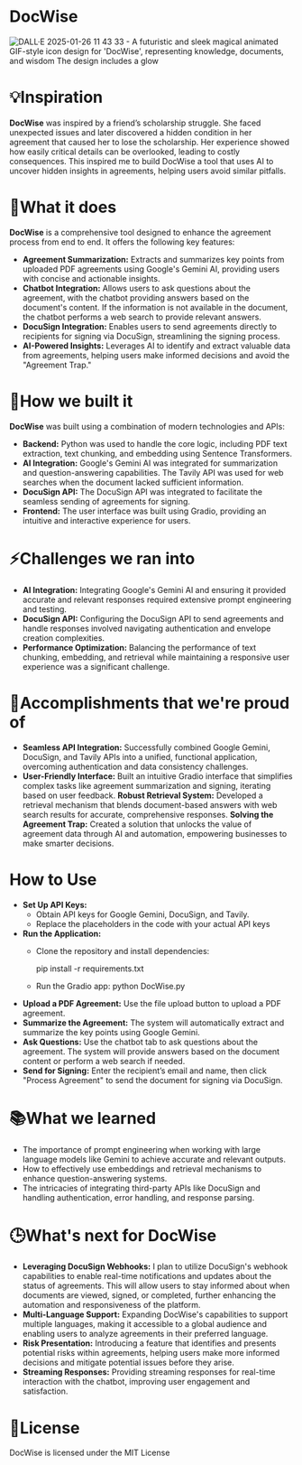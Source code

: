 # DocWise
![DALL·E 2025-01-26 11 43 33 - A futuristic and sleek magical animated GIF-style icon design for 'DocWise', representing knowledge, documents, and wisdom  The design includes a glow](https://github.com/user-attachments/assets/b3b50957-c732-4cbf-a745-fcc81282fb27)
# 💡Inspiration 
**DocWise** was inspired by a friend’s scholarship struggle. She faced unexpected issues and later discovered a hidden condition in her agreement that caused her to lose the scholarship. Her experience showed how easily critical details can be overlooked, leading to costly consequences. This inspired me to build DocWise a tool that uses AI to uncover hidden insights in agreements, helping users avoid similar pitfalls.

# 🎯What it does
**DocWise** is a comprehensive tool designed to enhance the agreement process from end to end. It offers the following key features:
- **Agreement Summarization:** Extracts and summarizes key points from uploaded PDF agreements using Google's Gemini AI, providing users with concise and actionable insights.
- **Chatbot Integration:** Allows users to ask questions about the agreement, with the chatbot providing answers based on the document's content. If the information is not available in the document, the chatbot performs a web search to provide relevant answers.
- **DocuSign Integration:** Enables users to send agreements directly to recipients for signing via DocuSign, streamlining the signing process.
- **AI-Powered Insights:** Leverages AI to identify and extract valuable data from agreements, helping users make informed decisions and avoid the "Agreement Trap."

# 🔌How we built it
**DocWise** was built using a combination of modern technologies and APIs:
- **Backend:** Python was used to handle the core logic, including PDF text extraction, text chunking, and embedding using Sentence Transformers.
- **AI Integration:** Google's Gemini AI was integrated for summarization and question-answering capabilities. The Tavily API was used for web searches when the document lacked sufficient information.
- **DocuSign API:** The DocuSign API was integrated to facilitate the seamless sending of agreements for signing.
- **Frontend:** The user interface was built using Gradio, providing an intuitive and interactive experience for users.

# ⚡Challenges we ran into
- **AI Integration:** Integrating Google's Gemini AI and ensuring it provided accurate and relevant responses required extensive prompt engineering and testing.
- **DocuSign API:** Configuring the DocuSign API to send agreements and handle responses involved navigating authentication and envelope creation complexities.
- **Performance Optimization:** Balancing the performance of text chunking, embedding, and retrieval while maintaining a responsive user experience was a significant challenge.

# 🌟Accomplishments that we're proud of
- **Seamless API Integration:** Successfully combined Google Gemini, DocuSign, and Tavily APIs into a unified, functional application, overcoming authentication and data consistency challenges.
- **User-Friendly Interface:** Built an intuitive Gradio interface that simplifies complex tasks like agreement summarization and signing, iterating based on user feedback.
**Robust Retrieval System:** Developed a retrieval mechanism that blends document-based answers with web search results for accurate, comprehensive responses.
**Solving the Agreement Trap:** Created a solution that unlocks the value of agreement data through AI and automation, empowering businesses to make smarter decisions.

# How to Use
- **Set Up API Keys:**
  - Obtain API keys for Google Gemini, DocuSign, and Tavily.
  - Replace the placeholders in the code with your actual API keys
- **Run the Application:**
  - Clone the repository and install dependencies:
    
    pip install -r requirements.txt
  - Run the Gradio app:
    python DocWise.py
- **Upload a PDF Agreement:**
  Use the file upload button to upload a PDF agreement.
- **Summarize the Agreement:**
  The system will automatically extract and summarize the key points using Google Gemini.
- **Ask Questions:**
  Use the chatbot tab to ask questions about the agreement. The system will provide answers based on the document content or perform a web search if needed.
- **Send for Signing:**
  Enter the recipient’s email and name, then click "Process Agreement" to send the document for signing via DocuSign.

# 📚What we learned
- The importance of prompt engineering when working with large language models like Gemini to achieve accurate and relevant outputs.
- How to effectively use embeddings and retrieval mechanisms to enhance question-answering systems.
- The intricacies of integrating third-party APIs like DocuSign and handling authentication, error handling, and response parsing.

# 🕒What's next for DocWise 
- **Leveraging DocuSign Webhooks:** I plan to utilize DocuSign's webhook capabilities to enable real-time notifications and updates about the status of agreements. This will allow users to stay informed about when documents are viewed, signed, or completed, further enhancing the automation and responsiveness of the platform.
- **Multi-Language Support:** Expanding DocWise's capabilities to support multiple languages, making it accessible to a global audience and enabling users to analyze agreements in their preferred language.
- **Risk Presentation:** Introducing a feature that identifies and presents potential risks within agreements, helping users make more informed decisions and mitigate potential issues before they arise.
- **Streaming Responses:** Providing streaming responses for real-time interaction with the chatbot, improving user engagement and satisfaction.

# 📝License
DocWise is licensed under the MIT License
